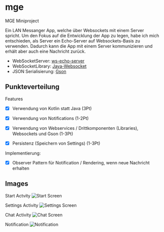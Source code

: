 # mge
MGE Miniproject

Ein LAN Messanger App, welche über Websockets mit einem Server spricht. Um den Fokus auf die Entwicklung der App zu legen, habe ich mich entschieden, als Server ein Echo-Server auf Websockets-Basis zu verwenden. Dadurch kann die App mit einem Server kommunizieren und erhält aber auch eine Nachricht zurück.

- WebSocketServer: [ws-echo-server](https://github.com/sunny-zuo/ws-echo-server)
- WebSocketLibrary: [Java-Websocket](https://github.com/TooTallNate/Java-WebSocket)
- JSON Serialisierung: [Gson](https://github.com/google/gson)

## Punkteverteilung
Features 
- [X] Verwendung von Kotlin statt Java (3Pt)
- [X] Verwendung von Notifications (1-2Pt)
- [X] Verwendung von Webservices / Drittkomponenten (Libraries), Websockets und Gson (1-3Pt)
- [X] Persistenz (Speichern von Settings) (1-3Pt)


Implementierung:
- [X] Observer Pattern für Notification / Rendering, wenn neue Nachricht erhalten


## Images
Start Actvity 
![Start Screen](img/start_screen.png)


Settings Activity
![Settings Screen](img/settings_screen.png)


Chat Activity
![Chat Screen](img/chat_screen.png)


Notification
![Notification](img/notification.png)
